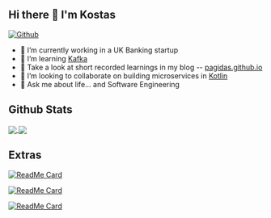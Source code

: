 ## Hi there 👋 I'm Kostas
[![Github](https://img.shields.io/github/followers/pagidas?label=Follow&style=social)](https://github.com/pagidas)

- 🔭 I’m currently working in a UK Banking startup
- 🌱 I’m learning [Kafka](https://kafka.apache.org/documentation/)
- :closed_book: Take a look at short recorded learnings in my blog -- [pagidas.github.io](https://pagidas.github.io)
- 👯 I’m looking to collaborate on building microservices in [Kotlin](https://kotlinlang.org/)
- 💬 Ask me about life... and Software Engineering

## Github Stats

<a href="https://github.com/anuraghazra/github-readme-stats">
  <img align="center" src="https://github-readme-stats.vercel.app/api?username=pagidas&theme=darcula&show_icons=true&count_private=true" />
</a>
<a href="https://github.com/anuraghazra/github-readme-stats">
  <img align="center" src="https://github-readme-stats.vercel.app/api/top-langs/?username=pagidas&theme=darcula&layout=compact" />
</a>

## Extras

[![ReadMe Card](https://github-readme-stats.vercel.app/api/pin/?username=pagidas&repo=kotlin-kafka-choreography-saga)](https://github.com/pagidas/kotlin-kafka-choreography-saga)

[![ReadMe Card](https://github-readme-stats.vercel.app/api/pin/?username=pagidas&repo=kotlin-testcontainers-demo)](https://github.com/pagidas/kotlin-testcontainers-demo)

[![ReadMe Card](https://github-readme-stats.vercel.app/api/pin/?username=pagidas&repo=ports-and-adapters-demo)](https://github.com/pagidas/ports-and-adapters-demo)

